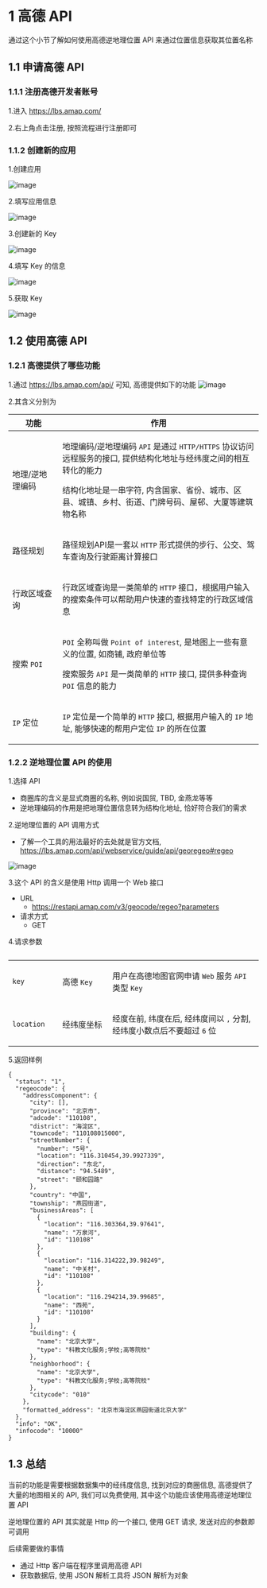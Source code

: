 # 1 高德 API
通过这个小节了解如何使用高德逆地理位置 API 来通过位置信息获取其位置名称

## 1.1 申请高德 API

### 1.1.1 注册高德开发者账号
1.进入 https://lbs.amap.com/

2.右上角点击注册, 按照流程进行注册即可

### 1.1.2 创建新的应用
1.创建应用

![image](https://user-images.githubusercontent.com/75486726/177732794-e3dff9b3-5c26-4e4c-8e33-97ea0f5fdd47.png)

2.填写应用信息

![image](https://user-images.githubusercontent.com/75486726/177732828-a959df9d-5e40-437d-82bf-c33281d133ed.png)

3.创建新的 Key

![image](https://user-images.githubusercontent.com/75486726/177732855-a3c15e29-91bb-4c6e-8a8c-802951bf2064.png)

4.填写 Key 的信息

![image](https://user-images.githubusercontent.com/75486726/177732876-04b23e1d-bad7-4066-ba68-d39087c2d87b.png)

5.获取 Key

![image](https://user-images.githubusercontent.com/75486726/177732894-157c9452-9314-4fe5-ad5b-eb513df628e9.png)

## 1.2 使用高德 API

### 1.2.1 高德提供了哪些功能
1.通过 https://lbs.amap.com/api/ 可知, 高德提供如下的功能
![image](https://user-images.githubusercontent.com/75486726/177732931-cf3adcf6-81af-4ca0-98c2-9125e95c5e62.png)


2.其含义分别为
<table class="tableblock frame-all grid-all stretch">
    <colgroup>
        <col style="width: 20%;">
        <col>
    </colgroup>
    <thead>
        <tr>
            <th class="tableblock halign-left valign-top">功能</th>
            <th class="tableblock halign-left valign-top">作用</th>
        </tr>
    </thead>
    <tbody>
        <tr>
            <td class="tableblock halign-left valign-top">
                <p class="tableblock">地理/逆地理编码</p>
            </td>
            <td class="tableblock halign-left valign-top">
                <div class="content">
                    <div class="paragraph">
                        <p>地理编码/逆地理编码 <code>API</code> 是通过 <code>HTTP/HTTPS</code> 协议访问远程服务的接口, 提供结构化地址与经纬度之间的相互转化的能力
                        </p>
                    </div>
                    <div class="paragraph">
                        <p>结构化地址是一串字符, 内含国家、省份、城市、区县、城镇、乡村、街道、门牌号码、屋邨、大厦等建筑物名称</p>
                    </div>
                </div>
            </td>
        </tr>
        <tr>
            <td class="tableblock halign-left valign-top">
                <p class="tableblock">路径规划</p>
            </td>
            <td class="tableblock halign-left valign-top">
                <div class="content">
                    <div class="paragraph">
                        <p>路径规划API是一套以 <code>HTTP</code> 形式提供的步行、公交、驾车查询及行驶距离计算接口</p>
                    </div>
                </div>
            </td>
        </tr>
        <tr>
            <td class="tableblock halign-left valign-top">
                <p class="tableblock">行政区域查询</p>
            </td>
            <td class="tableblock halign-left valign-top">
                <div class="content">
                    <div class="paragraph">
                        <p>行政区域查询是一类简单的 <code>HTTP</code> 接口，根据用户输入的搜索条件可以帮助用户快速的查找特定的行政区域信息</p>
                    </div>
                </div>
            </td>
        </tr>
        <tr>
            <td class="tableblock halign-left valign-top">
                <p class="tableblock">搜索 <code>POI</code></p>
            </td>
            <td class="tableblock halign-left valign-top">
                <div class="content">
                    <div class="paragraph">
                        <p><code>POI</code> 全称叫做 <code>Point of interest</code>, 是地图上一些有意义的位置, 如商铺, 政府单位等</p>
                    </div>
                    <div class="paragraph">
                        <p>搜索服务 <code>API</code> 是一类简单的 <code>HTTP</code> 接口, 提供多种查询 <code>POI</code> 信息的能力</p>
                    </div>
                </div>
            </td>
        </tr>
        <tr>
            <td class="tableblock halign-left valign-top">
                <p class="tableblock"><code>IP</code> 定位</p>
            </td>
            <td class="tableblock halign-left valign-top">
                <div class="content">
                    <div class="paragraph">
                        <p><code>IP</code> 定位是一个简单的 <code>HTTP</code> 接口, 根据用户输入的 <code>IP</code> 地址, 能够快速的帮用户定位
                            <code>IP</code> 的所在位置</p>
                    </div>
                </div>
            </td>
        </tr>
    </tbody>
</table>

### 1.2.2 逆地理位置 API 的使用
1.选择 API
- 商圈库的含义是显式商圈的名称, 例如说国贸, TBD, 金燕龙等等
- 逆地理编码的作用是把地理位置信息转为结构化地址, 恰好符合我们的需求

2.逆地理位置的 API 调用方式
- 了解一个工具的用法最好的去处就是官方文档, https://lbs.amap.com/api/webservice/guide/api/georegeo#regeo

![image](https://user-images.githubusercontent.com/75486726/177732987-69e8ac1d-64ef-4da3-98d4-b9540b12a921.png)

3.这个 API 的含义是使用 Http 调用一个 Web 接口
- URL
    - https://restapi.amap.com/v3/geocode/regeo?parameters
- 请求方式
    - GET

4.请求参数
<table class="tableblock frame-all grid-all stretch">
    <caption class="title"></caption>
    <colgroup>
        <col style="width: 20%;">
        <col style="width: 20%;">
        <col>
    </colgroup>
    <tbody>
        <tr>
            <td class="tableblock halign-left valign-top">
                <p class="tableblock"><code>key</code></p>
            </td>
            <td class="tableblock halign-left valign-top">
                <p class="tableblock">高德 <code>Key</code></p>
            </td>
            <td class="tableblock halign-left valign-top">
                <p class="tableblock">用户在高德地图官网申请 <code>Web</code> 服务 <code>API</code> 类型 <code>Key</code></p>
            </td>
        </tr>
        <tr>
            <td class="tableblock halign-left valign-top">
                <p class="tableblock"><code>location</code></p>
            </td>
            <td class="tableblock halign-left valign-top">
                <p class="tableblock">经纬度坐标</p>
            </td>
            <td class="tableblock halign-left valign-top">
                <p class="tableblock">经度在前, 纬度在后, 经纬度间以 <code>,</code> 分割, 经纬度小数点后不要超过 <code>6</code> 位</p>
            </td>
        </tr>
    </tbody>
</table>

5.返回样例
``` 
{
  "status": "1",
  "regeocode": {
    "addressComponent": {
      "city": [],
      "province": "北京市",
      "adcode": "110108",
      "district": "海淀区",
      "towncode": "110108015000",
      "streetNumber": {
        "number": "5号",
        "location": "116.310454,39.9927339",
        "direction": "东北",
        "distance": "94.5489",
        "street": "颐和园路"
      },
      "country": "中国",
      "township": "燕园街道",
      "businessAreas": [
        {
          "location": "116.303364,39.97641",
          "name": "万泉河",
          "id": "110108"
        },
        {
          "location": "116.314222,39.98249",
          "name": "中关村",
          "id": "110108"
        },
        {
          "location": "116.294214,39.99685",
          "name": "西苑",
          "id": "110108"
        }
      ],
      "building": {
        "name": "北京大学",
        "type": "科教文化服务;学校;高等院校"
      },
      "neighborhood": {
        "name": "北京大学",
        "type": "科教文化服务;学校;高等院校"
      },
      "citycode": "010"
    },
    "formatted_address": "北京市海淀区燕园街道北京大学"
  },
  "info": "OK",
  "infocode": "10000"
}
```

## 1.3 总结
当前的功能是需要根据数据集中的经纬度信息, 找到对应的商圈信息, 高德提供了大量的地图相关的 API, 我们可以免费使用, 其中这个功能应该使用高德逆地理位置 API

逆地理位置的 API 其实就是 Http 的一个接口, 使用 GET 请求, 发送对应的参数即可调用

后续需要做的事情
- 通过 Http 客户端在程序里调用高德 API
- 获取数据后, 使用 JSON 解析工具将 JSON 解析为对象


